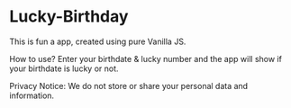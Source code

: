 # Lucky-Birthday

This is fun a app, created using pure Vanilla JS.

How to use? Enter your birthdate & lucky number and the app will show if your birthdate is lucky or not.

Privacy Notice: We do not store or share your personal data and information.